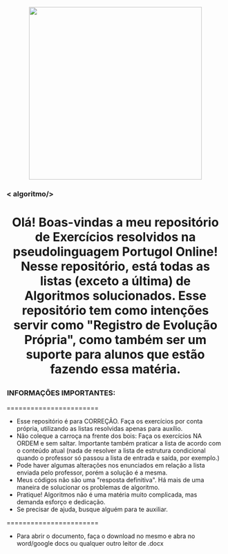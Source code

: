 
<p align="center">
  <img src="https://media.tenor.com/pPKOYQpTO8AAAAAM/monkey-developer.gif" width="400px" />
</p>

<h3 style="display: flex; align-items: center;">
  < algoritmo/>
</h3>
<h1algoritmo</h1>
<h1 escreva "OLÁ MUNDO!"</h1>
<h1 fim_algoritmo</h1>
<p align="center">
  Olá! Boas-vindas a meu repositório de Exercícios resolvidos na pseudolinguagem Portugol Online!
 Nesse repositório, está todas as listas (exceto a última) de Algoritmos solucionados. Esse repositório tem como intenções servir como "Registro de Evolução Própria", como também ser um suporte para alunos que estão fazendo essa matéria.
</p>
 
 
 <h3 style="display: flex; align-items: center;">
  <img src="https://media.tenor.com/1J-n2oBWMa8AAAAj/peepo-brazil.gif" width="1px;" />
   INFORMAÇÕES IMPORTANTES:
</h3>

 =======================
 
 * Esse repositório é para CORREÇÃO. Faça os exercícios por conta própria, utilizando as listas resolvidas apenas para auxílio.
 * Não coleque a carroça na frente dos bois: Faça os exercícios NA ORDEM e sem saltar. Importante também praticar a lista de acordo com o conteúdo atual (nada de resolver a lista de estrutura condicional quando o professor só passou a lista de entrada e saída, por exemplo.)
 * Pode haver algumas alterações nos enunciados em relação a lista enviada pelo professor, porém a solução é a mesma.
 * Meus códigos não são uma "resposta definitiva". Há mais de uma maneira de solucionar os problemas de algoritmo.
 * Pratique! Algoritmos não é uma matéria muito complicada, mas demanda esforço e dedicação.
 * Se precisar de ajuda, busque alguém para te auxiliar.
 
 =======================
 * Para abrir o documento, faça o download no mesmo e abra no word/google docs ou qualquer outro leitor de .docx
   
 
